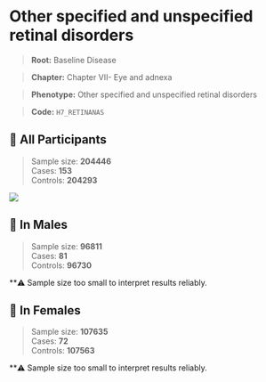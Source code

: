 # Other specified and unspecified retinal disorders

> **Root:** Baseline Disease  

> **Chapter:** Chapter VII- Eye and adnexa  

> **Phenotype:** Other specified and unspecified retinal disorders  

> **Code:** `H7_RETINANAS`

## 🧪 All Participants  
> Sample size: **204446**  
> Cases: **153**  
> Controls: **204293**
<img src="/Disease/Figures/ALL/Baseline/H7_RETINANAS.png"/>
<CsvTable src="/public/Disease/Data/ALL/Baseline/LG_H7_RETINANAS.csv" label="🔍 View full results" />

## 👨 In Males  
> Sample size: **96811**  
> Cases: **81**  
> Controls: **96730**

**⚠️ Sample size too small to interpret results reliably.

## 👩 In Females  
> Sample size: **107635**  
> Cases: **72**  
> Controls: **107563**

**⚠️ Sample size too small to interpret results reliably.
